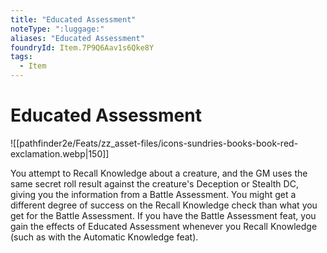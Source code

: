 ```yaml
---
title: "Educated Assessment"
noteType: ":luggage:"
aliases: "Educated Assessment"
foundryId: Item.7P9Q6Aav1s6Qke8Y
tags:
  - Item
---
```


# Educated Assessment
![[pathfinder2e/Feats/zz_asset-files/icons-sundries-books-book-red-exclamation.webp|150]]

You attempt to Recall Knowledge about a creature, and the GM uses the same secret roll result against the creature's Deception or Stealth DC, giving you the information from a Battle Assessment. You might get a different degree of success on the Recall Knowledge check than what you get for the Battle Assessment. If you have the Battle Assessment feat, you gain the effects of Educated Assessment whenever you Recall Knowledge (such as with the Automatic Knowledge feat).
